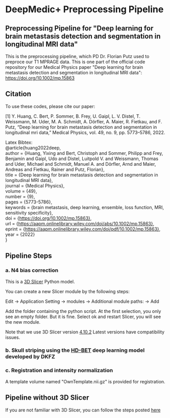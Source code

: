 # DeepMedic+ Preprocessing Pipeline
## Preprocessing Pipeline for "Deep learning for brain metastasis detection and segmentation in longitudinal MRI data"
This is the preprocessing pipeline, which PD Dr. Florian Putz used to preproce our T1 MPRAGE data.
This is one part of the official code repository for our Medical Physics paper "Deep learning for brain metastasis detection and segmentation in longitudinal MRI data": https://doi.org/10.1002/mp.15863
 
 ## Citation
 To use these codes, please cite our paper:
 
 [1] Y. Huang, C. Bert, P. Sommer, B. Frey, U. Gaipl, L. V. Distel, T. Weissmann, M. Uder, M. A. Schmidt, A. Dörfler, A. Maier, R. Fietkau, and F. Putz, “Deep learning for brain metastasis detection and segmentation in longitudinal mri data,” Medical Physics, vol. 49, no. 9, pp. 5773–5786, 2022.
 
 Latex Bibtex:  
 @article{huang2022deep,  
 author = {Huang, Yixing and Bert, Christoph and Sommer, Philipp and Frey, Benjamin and Gaipl, Udo and Distel, Luitpold V. and Weissmann, Thomas and Uder, Michael and Schmidt, Manuel A. and Dörfler, Arnd and Maier, Andreas and Fietkau, Rainer and Putz, Florian},  
 title = {Deep learning for brain metastasis detection and segmentation in longitudinal MRI data},  
journal = {Medical Physics},  
volume = {49},  
number = {9},  
pages = {5773-5786},  
keywords = {brain metastasis, deep learning, ensemble, loss function, MRI, sensitivity specificity},  
doi = {https://doi.org/10.1002/mp.15863},  
url = {https://aapm.onlinelibrary.wiley.com/doi/abs/10.1002/mp.15863},  
eprint = {https://aapm.onlinelibrary.wiley.com/doi/pdf/10.1002/mp.15863},  
year = {2022}  
}  

## Pipeline Steps
### a. N4 bias correction
 This is a [3D Slicer](https://www.slicer.org/) Python model.
 
You can create a new Slicer module by the following steps:

Edit -> Application Setting -> modules -> Additional module paths: -> Add

Add the folder containing the python script. At the first selection, you only see an empty folder. But it is fine. Select ok and restart Slicer, you will see the new module.

Note that we use 3D Slicer version [4.10.2](https://slicer-packages.kitware.com/#collection/5f4474d0e1d8c75dfc70547e/folder/60add36eae4540bf6a89be73)    Latest versions have compatibility issues.

### b. Skull striping using the [HD-BET](https://github.com/MIC-DKFZ/HD-BET) deep learning model developed by DKFZ

### c. Registration and intensity normalization
A template volume named "OwnTemplate.nii.gz" is provided for registration.

## Pipeline without 3D Slicer
If you are not familiar with 3D Slicer, you can follow the steps posted [here](https://github.com/YixingHuang/DeepMedicPlus/issues/5)
